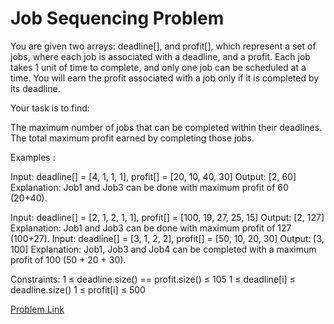 # Job Sequencing Problem

You are given two arrays: deadline[], and profit[], which represent a set of jobs, where each job is associated with a deadline, and a profit. Each job takes 1 unit of time to complete, and only one job can be scheduled at a time. You will earn the profit associated with a job only if it is completed by its deadline.

Your task is to find:

The maximum number of jobs that can be completed within their deadlines.
The total maximum profit earned by completing those jobs.

Examples :

Input: deadline[] = [4, 1, 1, 1], profit[] = [20, 10, 40, 30]
Output: [2, 60]
Explanation: Job1 and Job3 can be done with maximum profit of 60 (20+40).

Input: deadline[] = [2, 1, 2, 1, 1], profit[] = [100, 19, 27, 25, 15]
Output: [2, 127]
Explanation: Job1 and Job3 can be done with maximum profit of 127 (100+27).
Input: deadline[] = [3, 1, 2, 2], profit[] = [50, 10, 20, 30]
Output: [3, 100]
Explanation: Job1, Job3 and Job4 can be completed with a maximum profit of 100 (50 + 20 + 30).

Constraints:
1 ≤ deadline.size() == profit.size() ≤ 105
1 ≤ deadline[i] ≤ deadline.size()
1 ≤ profit[i] ≤ 500

[Problem Link](https://www.geeksforgeeks.org/problems/job-sequencing-problem-1587115620/1)